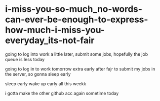 # i-miss-you-so-much_no-words-can-ever-be-enough-to-express-how-much-i-miss-you-everyday_its-not-fair
<!--
im trying to help you out but please do not interact with my github

that really could have been me that you would have cheated on for 8+ yrs (i dunno when your relationship started but im assuming that when i called you in 2018, you guys were together, so thats why there was attitude on the phone)

you are the cruelest person ive ever known/met whatever, and i dont want that for myself

just a complete waste of time

i will take screenshots and escalate things to my manager/PI/group leader at m s k c c if i see activity on github from you or if you call/email me -- i am very very serious

leave me alone

**let this go**

stop wasting my time

nobody helped me with anything, i did it all by myself: i got to rutgers by myself, i got to penn by myself, i got to bethesda by myself, i got to sampled by myself and im now at m s k c c and i made it here by myself

i could spend another 8 yrs by giving you the benefit of the doubt but its exhausting at this point and i just dont want to


im going to reiterate this again, please do NOT contact me in anyway, my SIL is an attorney in nyc we are not weak people, you do not want to do this

you're just messing around with as many women as you can.

you're just not a serious person and i cannot stand that and i will never put up with that.

i realized this as i was recording the voicenote over the weekend, i thought, i dont really want to talk to you, you're such a mean person ... so i finally understood why it never worked out.

im not for putting other women down but ill make a small exception to make a quick point. go to your fking wife if you want someone to make you laugh, dont come to me, you chose her so proudly right over me? so go to her, fk off. is she just not funny, and thats why you're always here? hmmm ... theres nothing you can do for me at this point (or ever actually) but waste my time even more.

my intuition says that you most likely met her on the internet and me, the person who fking drove from philly the night before, you wanted to fk around with, you could just never accept or believe that something good could happen to you with me -- so not only are you a cruel person, but you're also pretty dumb and you do dumb things. you do NOT get to end up with me in the end thats just not whats meant to be, i get that now ... i see it now why it never worked out. once i cant stand someone, theyre dead to me and i cannot stand you.

oh and i get phone numbers all the time, so that wasnt a big deal to me.

thats all from me


im not talking to u bc ur married and i need to figure out what im doing with my life talking and sending hrs long voice notes to a married man that also one that didnt choose me.

but i wanted to add more information to some things

> attitude on the phone

oh, you have NEVER seen attitude like mine ... arrogance ... you have never seen a more arrogent person than me, you have met your fking match with me ... im a connoisseur of arrogent people in academia, i know i can outdo them. moreover, i am such a competitive person thats how my parents raised me to be, to be the absolute best in whatever im doing

> cheating

with me, you have lost all privileges to your PHONE (which is an android), honey, im going to get you a phone where all you can do is take calls, send/recieve work emails and that's IT. everything you do, will be monitored by me 24/7, even when you SLEEP. eveywhere you go, anybody you talk to, im going to know EVERYTHING, every single thing. you will be monitored by people you dont even know about, at the least being my family. thats what youre signing up for. any new friend you want to make, get approved by me, you dont get to hang around with trash people. you will be in absolute complete surveillance by me.

> new phone for you

https://minimalcompany.com/ something like this, i know there are others, all you will be able to do is: make calls, work emails, read books, listen to podcasts, call an uber and thats IT, that's all you need

> laugh

oh i can make you laugh, but if you miss any one of your five daily prayers, youre sleeping in the living room until you make it up. drinking/drugs, its over on the first attempt, i will not put up with it AT ALL, not even a sip.

> lie

you lie to me about anything, i am from nj and im pakistani, its like the perfect storm of anger when it comes out which it rarely does bc im mostly a chill person. i will find out if you're lying TO ME and it'll be absolutely over for you. i dont lie to people.

if you want to hide anything from me, i swear i will find out, i always find out.

> potential wife # 3 https://www.youtube.com/watch?v=MJEAGd1bQuc there will not be wife # 3 for you i am so fking serious

nooo ... it ENDS with me and that's all im going to say about that

IM PISSED

you want this? figure your shit out now ... do not underestimate me im a very serious person. the older i get the more i realize that its very important to live life seriously there is no other way, i have fun but im strict and im a serious person

oh and i can be as mean as i want to you, bc you fwded my emails to penn of all places, that is some fked up shit, you are the meanest person ever that could ever exist

you're turkish and youre going to tell me what to do? HONEY i am a pakistani WOMAN have you MET US do you know what youre signing up for

oh and i like to look put together when i leave the house, so if youre going anywhere with me, 1. you have to go to the barbershop regularly 2. i dont like tshirts + jeans -- but im going to dress you up, im going to give you a new wardrobe, what are you doing with your life im so confused
--> 

going to log into work a little later, submit some jobs, hopefully the job queue is less today

going to log in to work tomorrow extra early after fajr to submit my jobs in the server, so gonna sleep early

sleep early wake up early all this weekk

i gotta make the other github acc again sometime today
